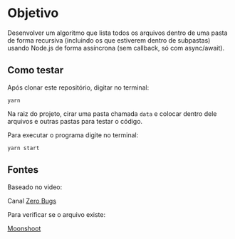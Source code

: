 # Objetivo

Desenvolver um algoritmo que lista todos os arquivos dentro de uma pasta de forma recursiva (incluindo os que estiverem dentro de subpastas) usando Node.js de forma assíncrona (sem callback, só com async/await).

## Como testar
Após clonar este repositório, digitar no terminal:
```
yarn
```

Na raiz do projeto, cirar uma pasta chamada `data` e colocar dentro dele arquivos e outras pastas para testar o código.

Para executar o programa digite no terminal:

```
yarn start
```
## Fontes
Baseado no video:

Canal [Zero Bugs](https://www.youtube.com/watch?v=qqtWEJCB-zw)

Para verificar se o arquivo existe:

[Moonshoot](https://futurestud.io/tutorials/node-js-check-if-a-file-exists)
